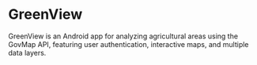 # GreenView
 GreenView is an Android app for analyzing agricultural areas using the GovMap API, featuring user authentication, interactive maps, and multiple data layers.
